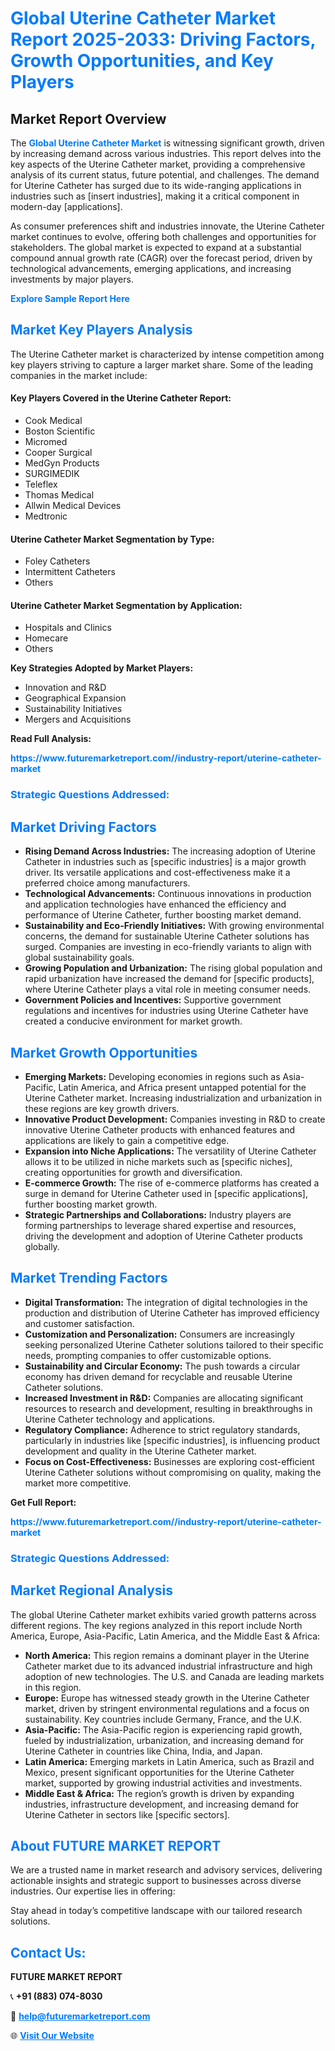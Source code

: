 <h1 style="color: #007BFF;">Global Uterine Catheter Market Report 2025-2033: Driving Factors, Growth Opportunities, and Key Players</h1>

<section id="overview">
<h2>Market Report Overview</h2>
<p>The <a href="https://www.futuremarketreport.com//industry-report/uterine-catheter-market" style="color: #007BFF; text-decoration: none;"><strong>Global Uterine Catheter Market</strong></a> is witnessing significant growth, driven by increasing demand across various industries. This report delves into the key aspects of the Uterine Catheter market, providing a comprehensive analysis of its current status, future potential, and challenges. The demand for Uterine Catheter has surged due to its wide-ranging applications in industries such as [insert industries], making it a critical component in modern-day [applications].</p>
<p>As consumer preferences shift and industries innovate, the Uterine Catheter market continues to evolve, offering both challenges and opportunities for stakeholders. The global market is expected to expand at a substantial compound annual growth rate (CAGR) over the forecast period, driven by technological advancements, emerging applications, and increasing investments by major players.</p>
</section>

<section id="overview">
<p><a href="https://www.futuremarketreport.com//request-sample/reportId=78396" style="color: #007BFF; text-decoration: none;"><strong>Explore Sample Report Here</strong></a></p>
</section>

<section id="key-players">
<h2 style="color: #007BFF;">Market Key Players Analysis</h2>
<p>The Uterine Catheter market is characterized by intense competition among key players striving to capture a larger market share. Some of the leading companies in the market include:</p>
<h4>Key Players Covered in the Uterine Catheter Report:</h4>
<ul><li>Cook Medical</li><li>Boston Scientific</li><li>Micromed</li><li>Cooper Surgical</li><li>MedGyn Products</li><li>SURGIMEDIK</li><li>Teleflex</li><li>Thomas Medical</li><li>Allwin Medical Devices</li><li>Medtronic</li></ul>
<h4>Uterine Catheter Market Segmentation by Type:</h4>
<ul><li>Foley Catheters</li><li>Intermittent Catheters</li><li>Others</li></ul>

<h4>Uterine Catheter Market Segmentation by Application:</h4>
<ul><li>Hospitals and Clinics</li><li>Homecare</li><li>Others</li></ul>
<p><strong>Key Strategies Adopted by Market Players:</strong></p>
<ul>
<li>Innovation and R&D</li>
<li>Geographical Expansion</li>
<li>Sustainability Initiatives</li>
<li>Mergers and Acquisitions</li>
</ul>
</section>

<section>
<p><strong>Read Full Analysis: </strong></p><a href="https://www.futuremarketreport.com//industry-report/uterine-catheter-market" style="color: #007BFF; text-decoration: none;"><strong>https://www.futuremarketreport.com//industry-report/uterine-catheter-market</strong></a>
<h3 style="color: #007BFF;">Strategic Questions Addressed:</h3>
</section>

<section id="driving-factors">
<h2 style="color: #007BFF;">Market Driving Factors</h2>
<ul>
<li><strong>Rising Demand Across Industries:</strong> The increasing adoption of Uterine Catheter in industries such as [specific industries] is a major growth driver. Its versatile applications and cost-effectiveness make it a preferred choice among manufacturers.</li>
<li><strong>Technological Advancements:</strong> Continuous innovations in production and application technologies have enhanced the efficiency and performance of Uterine Catheter, further boosting market demand.</li>
<li><strong>Sustainability and Eco-Friendly Initiatives:</strong> With growing environmental concerns, the demand for sustainable Uterine Catheter solutions has surged. Companies are investing in eco-friendly variants to align with global sustainability goals.</li>
<li><strong>Growing Population and Urbanization:</strong> The rising global population and rapid urbanization have increased the demand for [specific products], where Uterine Catheter plays a vital role in meeting consumer needs.</li>
<li><strong>Government Policies and Incentives:</strong> Supportive government regulations and incentives for industries using Uterine Catheter have created a conducive environment for market growth.</li>
</ul>
</section>

<section id="growth-opportunities">
<h2 style="color: #007BFF;">Market Growth Opportunities</h2>
<ul>
<li><strong>Emerging Markets:</strong> Developing economies in regions such as Asia-Pacific, Latin America, and Africa present untapped potential for the Uterine Catheter market. Increasing industrialization and urbanization in these regions are key growth drivers.</li>
<li><strong>Innovative Product Development:</strong> Companies investing in R&D to create innovative Uterine Catheter products with enhanced features and applications are likely to gain a competitive edge.</li>
<li><strong>Expansion into Niche Applications:</strong> The versatility of Uterine Catheter allows it to be utilized in niche markets such as [specific niches], creating opportunities for growth and diversification.</li>
<li><strong>E-commerce Growth:</strong> The rise of e-commerce platforms has created a surge in demand for Uterine Catheter used in [specific applications], further boosting market growth.</li>
<li><strong>Strategic Partnerships and Collaborations:</strong> Industry players are forming partnerships to leverage shared expertise and resources, driving the development and adoption of Uterine Catheter products globally.</li>
</ul>
</section>

<section id="trending-factors">
<h2 style="color: #007BFF;">Market Trending Factors</h2>
<ul>
<li><strong>Digital Transformation:</strong> The integration of digital technologies in the production and distribution of Uterine Catheter has improved efficiency and customer satisfaction.</li>
<li><strong>Customization and Personalization:</strong> Consumers are increasingly seeking personalized Uterine Catheter solutions tailored to their specific needs, prompting companies to offer customizable options.</li>
<li><strong>Sustainability and Circular Economy:</strong> The push towards a circular economy has driven demand for recyclable and reusable Uterine Catheter solutions.</li>
<li><strong>Increased Investment in R&D:</strong> Companies are allocating significant resources to research and development, resulting in breakthroughs in Uterine Catheter technology and applications.</li>
<li><strong>Regulatory Compliance:</strong> Adherence to strict regulatory standards, particularly in industries like [specific industries], is influencing product development and quality in the Uterine Catheter market.</li>
<li><strong>Focus on Cost-Effectiveness:</strong> Businesses are exploring cost-efficient Uterine Catheter solutions without compromising on quality, making the market more competitive.</li>
</ul>
</section>

<section>
<p><strong>Get Full Report: </strong></p><a href="https://www.futuremarketreport.com//industry-report/uterine-catheter-market" style="color: #007BFF; text-decoration: none;"><strong>https://www.futuremarketreport.com//industry-report/uterine-catheter-market</strong></a>
<h3 style="color: #007BFF;">Strategic Questions Addressed:</h3>
</section>


<section id="regional-analysis">
<h2 style="color: #007BFF;">Market Regional Analysis</h2>
<p>The global Uterine Catheter market exhibits varied growth patterns across different regions. The key regions analyzed in this report include North America, Europe, Asia-Pacific, Latin America, and the Middle East & Africa:</p>
<ul>
<li><strong>North America:</strong> This region remains a dominant player in the Uterine Catheter market due to its advanced industrial infrastructure and high adoption of new technologies. The U.S. and Canada are leading markets in this region.</li>
<li><strong>Europe:</strong> Europe has witnessed steady growth in the Uterine Catheter market, driven by stringent environmental regulations and a focus on sustainability. Key countries include Germany, France, and the U.K.</li>
<li><strong>Asia-Pacific:</strong> The Asia-Pacific region is experiencing rapid growth, fueled by industrialization, urbanization, and increasing demand for Uterine Catheter in countries like China, India, and Japan.</li>
<li><strong>Latin America:</strong> Emerging markets in Latin America, such as Brazil and Mexico, present significant opportunities for the Uterine Catheter market, supported by growing industrial activities and investments.</li>
<li><strong>Middle East & Africa:</strong> The region’s growth is driven by expanding industries, infrastructure development, and increasing demand for Uterine Catheter in sectors like [specific sectors].</li>
</ul>
</section>

<footer>
<h2 style="color: #007BFF;">About FUTURE MARKET REPORT</h2>
<p>We are a trusted name in market research and advisory services, delivering actionable insights and strategic support to businesses across diverse industries. Our expertise lies in offering:</p>

<p>Stay ahead in today’s competitive landscape with our tailored research solutions.</p>

<h2 style="color: #007BFF;">Contact Us:</h2>
<p><strong>FUTURE MARKET REPORT</strong></p>
<p>📞 <strong>+91 (883) 074-8030</strong></p>
<p>📧 <strong><a href="mailto:help@futuremarketreport.com" style="color: #007BFF;">help@futuremarketreport.com</a></strong></p>
<p>🌐 <strong><a href="https://www.futuremarketreport.com/" style="color: #007BFF;">Visit Our Website</a></strong></p>
</footer>